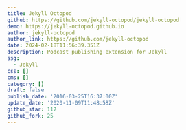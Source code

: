 ```yaml
---
title: Jekyll Octopod
github: https://github.com/jekyll-octopod/jekyll-octopod
demo: https://jekyll-octopod.github.io
author: jekyll-octopod
author_link: https://github.com/jekyll-octopod
date: 2024-02-18T11:56:39.351Z
description: Podcast publishing extension for Jekyll
ssg:
  - Jekyll
css: []
cms: []
category: []
draft: false
publish_date: '2016-03-25T16:37:00Z'
update_date: '2020-11-09T11:48:58Z'
github_star: 117
github_fork: 25
---
```

